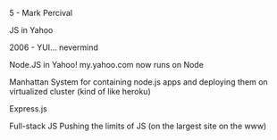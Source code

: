 5 - Mark Percival

JS in Yahoo

2006 - YUI... nevermind

Node.JS in Yahoo!
my.yahoo.com now runs on Node

Manhattan
	System for containing node.js apps and deploying them on virtualized cluster (kind of like heroku)

Express.js

Full-stack JS
Pushing the limits of JS (on the largest site on the www)
